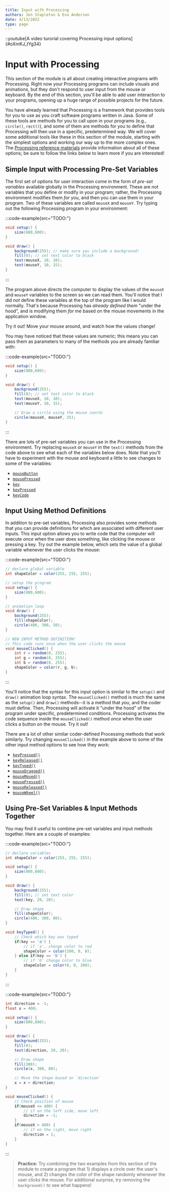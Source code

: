 ```yaml
---
title: Input with Processing
authors: Jon Stapleton & Eva Anderson
date: 4/13/2022
type: page
---
```


::youtube[A video turorial covering Processing input options]{#oXmKJ_tYg34}

# Input with Processing

This section of the module is all about creating interactive programs with Processing. Right now your Processing programs can include visuals and animations, but they don't respond to user input from the mouse or keyboard. By the end of this section, you'll be able to add user interaction to your programs, opening up a huge range of possible projects for the future.

You have already learned that Processing is a framework that provides tools for you to use as you craft software programs written in Java. Some of these tools are methods for you to call upon in your programs (e.g., `circle()`, `rect()`), and some of them are methods for you to define that Processing will then use in a specific, predetermined way. We will cover some additional tools like these in this section of the module, starting with the simplest options and working our way up to the more complex ones. The [Processing reference materials](TODO:) provide information about all of these options; be sure to follow the links below to learn more if you are interested!

## Simple Input with Processing Pre-Set Variables

The first set of options for user interaction come in the form of *pre-set variables* available globally in the Processing environment. These are not variables that you define or modify in your program; rather, the Processing environment modifies them *for* you, and then you can use them in your program. Two of these variables are called `mouseX` and `mouseY`. Try typing out the following Processing program in your environment:

:::code-example{src="TODO:"}
```java
void setup() {
    size(800,600);
}

void draw() {
    background(255); // make sure you include a background!
    fill(0); // set text color to black
    text(mouseX, 10, 10);
    text(mouseY, 10, 15);
}
```
:::

The program above directs the computer to display the values of the `mouseX` and `mouseY` variables to the screen so we can read them. You'll notice that I did *not* define these variables at the top of the program like I would normally. That's because Processing has *already defined them* "under the hood", and is modifying them *for* me based on the mouse movements in the application window.

Try it out! Move your mouse around, and watch how the values change!

You may have noticed that these values are numeric; this means you can pass them as parameters to many of the methods you are already familiar with:

:::code-example{src="TODO:"}
```java
void setup() {
    size(800,600);
}

void draw() {
    background(255);
    fill(0); // set text color to black
    text(mouseX, 10, 10);
    text(mouseY, 10, 15);

    // Draw a circle using the mouse coords
    circle(mouseX, mouseY, 25);
}
```
:::

There are lots of pre-set variables you can use in the Processing environment. Try replacing `mouseX` or `mouseY` in the `text()` methods from the code above to see what each of the variables below does. Note that you'll have to experiment with the mouse and keyboard a little to see changes to some of the variables:

* [`mouseButton`](https://processing.org/reference/mouseButton.html)
* [`mousePressed`](https://processing.org/reference/mousePressed.html)
* [`key`](https://processing.org/reference/key.html)
* [`keyPressed`](https://processing.org/reference/keyPressed.html)
* [`keyCode`](https://processing.org/reference/keyCode.html)

## Input Using Method Definitions

In addition to pre-set variables, Processing also provides some methods that you can provide definitions for which are associated with different user inputs. This input option allows you to write code that the computer will execute *once* when the user does something, like clicking the mouse or pressing a key. Try out the example below, which sets the value of a global variable whenever the user clicks the mouse: 

:::code-example{src="TODO:"}
```java
// declare global variable
int shapeColor = color(255, 255, 255);

// setup the program
void setup() {
    size(800,600);
}

// animation loop
void draw() {
    background(255);
    fill(shapeColor);
    circle(400, 300, 50);
}

// NEW INPUT METHOD DEFINITION!
// This code runs once when the user clicks the mouse
void mouseClicked() {
    int r = random(0, 255);
    int g = random(0, 255);
    int b = random(0, 255);
    shapeColor = color(r, g, b);
}
```
:::

You'll notice that the syntax for this input option is similar to the `setup()` and `draw()` animation loop syntax. The `mouseClicked()` method is much the same as the `setup()` and `draw()` methods--it is a method that *you*, and the coder must define. Then, Processing will activate it "under the hood" of the program under specific, predetermined conditions. Processing activates the code sequence inside the `mouseClicked()` method *once* when the user clicks a button on the mouse. Try it out!

There are a lot of other similar coder-defined Processing methods that work similarly. Try changing `mouseClicked()` in the example above to some of the other input method options to see how they work:

* [`keyPressed()`](https://processing.org/reference/keyPressed_.html)
* [`keyReleased()`](https://processing.org/reference/keyReleased_.html)
* [`keyTyped()`](https://processing.org/reference/keyTyped_.html)
* [`mouseDragged()`](https://processing.org/reference/mouseDragged_.html)
* [`mouseMoved()`](https://processing.org/reference/mouseMoved_.html)
* [`mousePressed()`](https://processing.org/reference/mousePressed_.html)
* [`mouseReleased()`](https://processing.org/reference/mouseReleased_.html)
* [`mouseWheel()`](https://processing.org/reference/mouseWheel_.html)

## Using Pre-Set Variables & Input Methods Together

You may find it useful to combine pre-set variables and input methods together. Here are a couple of examples:

:::code-example{src="TODO:"}
```java
// declare variables
int shapeColor = color(255, 255, 255);

void setup() {
    size(800,600);
}

void draw() {
    background(255);
    fill(0); // set text color
    text(key, 20, 20);

    // Draw shape
    fill(shapeColor);
    circle(400, 300, 80);
}

void keyTyped() {
    // Check which key was typed
    if(key == 'a') {
        // if 'a', change color to red
        shapeColor = color(200, 0, 0);
    } else if(key == 'b') {
        // if 'b' change color to blue
        shapeColor = color(0, 0, 200);
    }
}
```
:::

:::code-example{src="TODO:"}
```java
int direction = -1;
float x = 400;

void setup() {
    size(800,600);
}

void draw() {
    background(255);
    fill(0);
    text(direction, 20, 20);

    // Draw shape
    fill(200);
    circle(x, 300, 80);

    // Move the shape based on `direction`
    x = x + direction;
}

void mouseClicked() {
    // Check position of mouse
    if(mouseX <= 400) {
        // if on the left side, move left
        direction = -1;
    }
    if(mouseX > 400) {
        // if on the right, move right
        direction = 1;
    }
}
```
:::

> **Practice:** Try combining the two examples from this section of the module to create a program that 1) displays a circle over the user's mouse, and 2) changes the color of the shape randomly whenever the user clicks the mouse. For additional surprise, try removing the `background()` to see what happens!